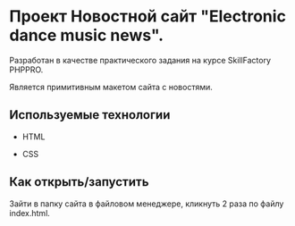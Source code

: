
# Проект Новостной сайт "Electronic dance music news".

Разработан в качестве практического задания на курсе SkillFactory PHPPRO.

Является примитивным макетом сайта с новостями.

## Используемые технологии

* HTML

* CSS

## Как открыть/запустить

Зайти в папку сайта в файловом менеджере, кликнуть 2 раза по файлу index.html.

